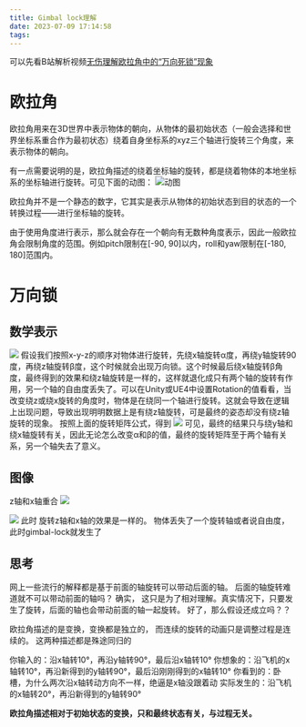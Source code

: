 ```yaml
---
title: Gimbal lock理解
date: 2023-07-09 17:14:58
tags:
---
```

可以先看B站解析视频[无伤理解欧拉角中的“万向死锁”现象](https://www.bilibili.com/video/BV1Nr4y1j7kn/?spm_id_from=333.999.0.0&vd_source=dc8bc359da1cacb67fa6054d14862294)
# 欧拉角
欧拉角用来在3D世界中表示物体的朝向，从物体的最初始状态（一般会选择和世界坐标系重合作为最初状态）绕着自身坐标系的xyz三个轴进行旋转三个角度，来表示物体的朝向。

有一点需要说明的是，欧拉角描述的绕着坐标轴的旋转，都是绕着物体的本地坐标系的坐标轴进行旋转。可见下面的动图：
![动图](https://pic1.zhimg.com/v2-78d658ec727f3d4501676d03cb912a7c_b.webp)

欧拉角并不是一个静态的数字，它其实是表示从物体的初始状态到目的状态的一个转换过程——进行坐标轴的旋转。

由于使用角度进行表示，那么就会存在一个朝向有无数种角度表示，因此一般欧拉角会限制角度的范围。例如pitch限制在[-90, 90]以内，roll和yaw限制在[-180, 180]范围内。

# 万向锁
## 数学表示
![](https://strainbow.oss-cn-hangzhou.aliyuncs.com/20230709172621.png)
假设我们按照x-y-z的顺序对物体进行旋转，先绕x轴旋转α度，再绕y轴旋转90度，再绕z轴旋转β度，这个时候就会出现万向锁。这个时候最后绕x轴旋转β角度，最终得到的效果和绕z轴旋转是一样的，这样就退化成只有两个轴的旋转有作用，另一个轴的自由度丢失了。可以在Unity或UE4中设置Rotation的值看看，当改变绕z或绕x旋转的角度时，物体是在绕同一个轴进行旋转。这就会导致在逻辑上出现问题，导致出现明明数据上是有绕z轴旋转，可是最终的姿态却没有绕z轴旋转的现象。
按照上面的旋转矩阵公式，得到
![](https://strainbow.oss-cn-hangzhou.aliyuncs.com/20230709172724.png)
可见，最终的结果只与绕y轴和绕x轴旋转有关，因此无论怎么改变α和β的值，最终的旋转矩阵至于两个轴有关系，另一个轴失去了意义。

## 图像
z轴和x轴重合
![](https://strainbow.oss-cn-hangzhou.aliyuncs.com/20230709173306.png)

![](https://strainbow.oss-cn-hangzhou.aliyuncs.com/20230709173400.png)
此时 旋转z轴和x轴的效果是一样的。
物体丢失了一个旋转轴或者说自由度，此时gimbal-lock就发生了

## 思考

网上一些流行的解释都是基于前面的轴旋转可以带动后面的轴。 后面的轴旋转难道就不可以带动前面的轴吗？
确实， 这只是为了相对理解。真实情况下，只要发生了旋转，后面的轴也会带动前面的轴一起旋转。
好了，那么假设还成立吗？？

欧拉角描述的是变换，变换都是独立的， 而连续的旋转的动画只是调整过程是连续的。
这两种描述都是殊途同归的

你输入的：沿x轴转10°，再沿y轴转90°，最后沿x轴转10°
你想象的：沿飞机的x轴转10°，再沿新得到的y轴转90°，最后沿刚刚得到的x轴转10°
你看到的：卧槽，为什么两次沿x轴转动方向不一样，绝逼是x轴没跟着动
实际发生的：沿飞机的x轴转20°，再沿新得到的y轴转90°

**欧拉角描述相对于初始状态的变换，只和最终状态有关，与过程无关。**


